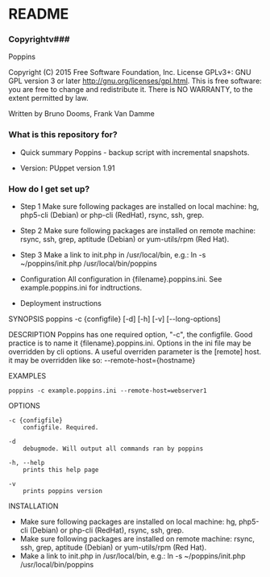 # README #
### Copyrightv###
Poppins 

Copyright (C) 2015 Free Software Foundation, Inc.
License GPLv3+: GNU GPL version 3 or later <http://gnu.org/licenses/gpl.html>.
This is free software: you are free to change and redistribute it.
There is NO WARRANTY, to the extent permitted by law.

Written by Bruno Dooms, Frank Van Damme

### What is this repository for? ###
* Quick summary
Poppins - backup script with incremental snapshots. 

* Version:
PUppet version 1.91

### How do I get set up? ###
* Step 1
  Make sure following packages are installed on local machine: hg, php5-cli (Debian) or php-cli (RedHat), rsync, ssh, grep. 
* Step 2
  Make sure following packages are installed on remote machine: rsync, ssh, grep, aptitude (Debian) or yum-utils/rpm (Red Hat). 
* Step 3
  Make a link to init.php in /usr/local/bin, e.g.:
        ln -s ~/poppins/init.php /usr/local/bin/poppins

* Configuration
All configuration in {filename}.poppins.ini. See example.poppins.ini for indtructions.

* Deployment instructions

SYNOPSIS
    poppins -c {configfile} [-d] [-h] [-v] [--long-options]

DESCRIPTION
    Poppins has one required option, "-c", the configfile. Good practice is to name it {filename}.poppins.ini. Options in the ini file may be overridden by cli options. A useful overriden parameter is the [remote] host. it may be overridden like so: --remote-host={hostname} 

EXAMPLES

    poppins -c example.poppins.ini --remote-host=webserver1

OPTIONS

    -c {configfile}
        configfile. Required. 

    -d 
        debugmode. Will output all commands ran by poppins

    -h, --help
        prints this help page

    -v
        prints poppins version

INSTALLATION

* Make sure following packages are installed on local machine: hg, php5-cli (Debian) or php-cli (RedHat), rsync, ssh, grep. 
* Make sure following packages are installed on remote machine: rsync, ssh, grep, aptitude (Debian) or yum-utils/rpm (Red Hat). 
* Make a link to init.php in /usr/local/bin, e.g.:
        ln -s ~/poppins/init.php /usr/local/bin/poppins